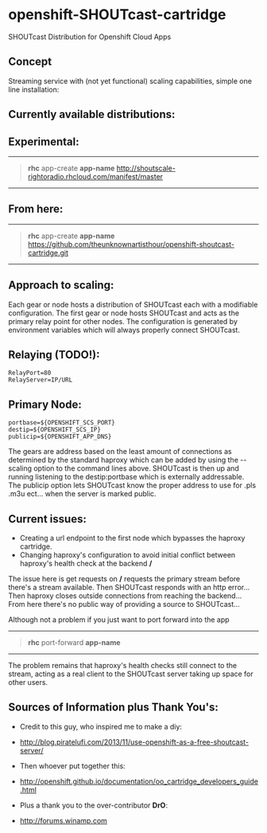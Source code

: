 openshift-SHOUTcast-cartridge
=============================

SHOUTcast Distribution for Openshift Cloud Apps

Concept
-------

Streaming service with (not yet functional) scaling capabilities, simple one line installation:

Currently available distributions:
----------------------------------

Experimental:
-------------

--------------------------------------------------------------------------------------------
> __rhc__ app-create __app-name__ http://shoutscale-rightoradio.rhcloud.com/manifest/master
--------------------------------------------------------------------------------------------

From here:
----------

--------------------------------------------------------------------------------------------------------
> __rhc__ app-create __app-name__ https://github.com/theunknownartisthour/openshift-shoutcast-cartridge.git
--------------------------------------------------------------------------------------------------------

Approach to scaling:
--------------------

Each gear or node hosts a distribution of SHOUTcast each with a modifiable configuration.
The first gear or node hosts SHOUTcast and acts as the primary relay point for other nodes.
The configuration is generated by environment variables which will always properly connect
SHOUTcast.

Relaying (TODO!):
---------

```
RelayPort=80
RelayServer=IP/URL 
```
Primary Node:
-------------

```
portbase=${OPENSHIFT_SCS_PORT}
destip=${OPENSHIFT_SCS_IP}
publicip=${OPENSHIFT_APP_DNS}
```

The gears are address based on the least amount of connections as determined by the standard
haproxy which can be added by using the --scaling option to the command lines above.
SHOUTcast is then up and running listening to the destip:portbase which is externally addressable.
The publicip option lets SHOUTcast know the proper address to use for .pls .m3u ect... when the server is marked public.

Current issues: 
---------------

* Creating a url endpoint to the first node which bypasses the haproxy cartridge.
* Changing haproxy's configuration to avoid initial conflict between haproxy's health check at the backend __/__

The issue here is get requests on __/__ requests the primary stream before there's a stream available.
Then SHOUTcast responds with an http error...
Then haproxy closes outside connections from reaching the backend...
From here there's no public way of providing a source to SHOUTcast...

Although not a problem if you just want to port forward into the app

------------------------------------
> __rhc__ port-forward __app-name__
------------------------------------

The problem remains that haproxy's health checks still connect to the stream, acting as a real
client to the SHOUTcast server taking up space for other users.

Sources of Information plus Thank You's:
------------

* Credit to this guy, who inspired me to make a diy:
* http://blog.piratelufi.com/2013/11/use-openshift-as-a-free-shoutcast-server/

* Then whoever put together this:
* http://openshift.github.io/documentation/oo_cartridge_developers_guide.html

* Plus a thank you to the over-contributor __DrO__:
* http://forums.winamp.com
